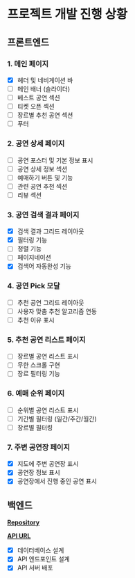 # 프로젝트 개발 진행 상황

## 프론트엔드

### 1. 메인 페이지

- [x] 헤더 및 네비게이션 바
- [ ] 메인 배너 (슬라이더)
- [ ] 베스트 공연 섹션
- [ ] 티켓 오픈 섹션
- [ ] 장르별 추천 공연 섹션
- [ ] 푸터

### 2. 공연 상세 페이지

- [ ] 공연 포스터 및 기본 정보 표시
- [ ] 공연 상세 정보 섹션
- [ ] 예매하기 버튼 및 기능
- [ ] 관련 공연 추천 섹션
- [ ] 리뷰 섹션

### 3. 공연 검색 결과 페이지

- [x] 검색 결과 그리드 레이아웃
- [x] 필터링 기능
- [ ] 정렬 기능
- [ ] 페이지네이션
- [x] 검색어 자동완성 기능

### 4. 공연 Pick 모달

- [ ] 추천 공연 그리드 레이아웃
- [ ] 사용자 맞춤 추천 알고리즘 연동
- [ ] 추천 이유 표시

### 5. 추천 공연 리스트 페이지

- [ ] 장르별 공연 리스트 표시
- [ ] 무한 스크롤 구현
- [ ] 장르 필터링 기능

### 6. 예매 순위 페이지

- [ ] 순위별 공연 리스트 표시
- [ ] 기간별 필터링 (일간/주간/월간)
- [ ] 장르별 필터링

### 7. 주변 공연장 페이지

- [x] 지도에 주변 공연장 표시
- [x] 공연장 정보 표시
- [x] 공연장에서 진행 중인 공연 표시

## 백엔드

**[Repository](https://github.com/ruehan/KOPIS-custom-api)**

**[API URL](https://ruehan-kopis.org)**

- [x] 데이터베이스 설계
- [x] API 엔드포인트 설계
- [x] API 서버 배포
